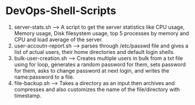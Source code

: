 # DevOps-Shell-Scripts

1. server-stats.sh --> A script to get the server statistics like CPU usage, Memory usage, Disk filesystem usage, top 5 processes by memory and CPU and load average of the server.
2. user-accoutn-report.sh --> parses through /etc/passwd file and gives a list of actual users, their home directories and default login shells.
3. bulk-user-creation.sh --> Creates multiple users in bulk from a txt file using for loop, generates a random password for them, sets password for them, asks to change password at next login, and writes the name:password to a file.
4. file-backup.sh --> Takes a directory as an input then archives and compresses and also customizes the name of the file/directory with timestamp.
